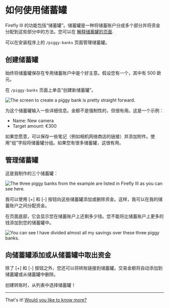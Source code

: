 # 如何使用储蓄罐

Firefly III 的功能包括“储蓄罐”。储蓄罐是一种将储蓄账户分成多个部分并将资金分配到这些部分中的方法。您可以在 [解释储蓄罐的页面](../../../explanation/financial-concepts/piggy-banks.md).

可以在安装程序上的 `/piggy-banks` 页面管理储蓄罐。

## 创建储蓄罐

始终将储蓄罐保存在专用储蓄账户中是个好主意。假设您有一个，其中有 500 欧元。

在 `/piggy-banks` 页面上单击“创建新储蓄罐”。

![The screen to create a piggy bank is pretty straight forward.](../../../images/how-to/firefly-iii/finances/piggy-bank-create.png)

为这个储蓄罐输入一些详细信息。金额不是强制性的，但很有用。这是一个示例：

- Name: New camera
- Target amount: €300

如果您愿意，可以保存一些笔记（例如相机网络商店的链接）并添加附件。使用“组”字段将储蓄罐分组。如果您有很多储蓄罐，这很有用。

## 管理储蓄罐

这是我制作的三个储蓄罐：

![The three piggy banks from the example are listed in Firefly III as you can see here.](../../../images/how-to/firefly-iii/finances/piggies-overview.png)

我可以使用 [+] 和 [-] 按钮向这些储蓄罐添加或删除资金。这样，我可以在我的储蓄账户之间分配资金。

在页面底部，它会显示您在储蓄账户上还剩多少钱。您不能将比储蓄账户上更多的钱添加到您的储蓄罐中。

![You can see I have divided almost all my savings over these three piggy banks.](../../../images/how-to/firefly-iii/finances/piggies-account.png)

## 向储蓄罐添加或从储蓄罐中取出资金

除了 [+] 和 [-] 按钮之外，您还可以将转账链接到储蓄罐。交易金额将自动添加到储蓄罐或从储蓄罐中删除。

创建转账时，从列表中选择储蓄罐！

---

That's it! [Would you like to know more?](../../../explanation/financial-concepts/piggy-banks.md)
